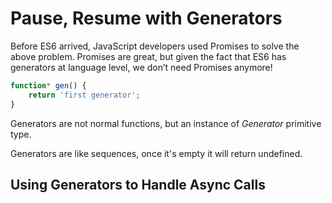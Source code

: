 # Pause, Resume with Generators

Before ES6 arrived, JavaScript developers used Promises to solve the above problem. Promises are great, but given the fact that ES6 has generators at language level, we don’t need Promises anymore!

```js
function* gen() {
    return 'first generator';
}
```

Generators are not normal functions, but an instance of *Generator* primitive type.

Generators are like sequences, once it's empty it will return undefined.

## Using Generators to Handle Async Calls

